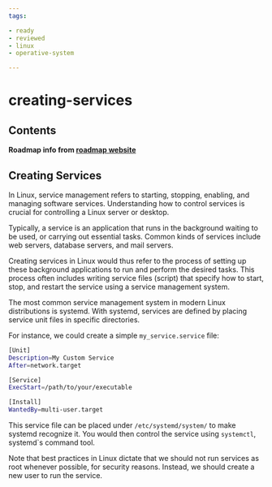 ```yaml
---
tags:

- ready
- reviewed
- linux
- operative-system

---
```


# creating-services

## Contents

__Roadmap info from [roadmap website](https://roadmap.sh/linux/service-management/creating-services)__

## Creating Services

In Linux, service management refers to starting, stopping, enabling, and managing software services. Understanding how to control services is crucial for controlling a Linux server or desktop.

Typically, a service is an application that runs in the background waiting to be used, or carrying out essential tasks. Common kinds of services include web servers, database servers, and mail servers.

Creating services in Linux would thus refer to the process of setting up these background applications to run and perform the desired tasks. This process often includes writing service files (script) that specify how to start, stop, and restart the service using a service management system.

The most common service management system in modern Linux distributions is systemd. With systemd, services are defined by placing service unit files in specific directories.

For instance, we could create a simple `my_service.service` file:

```bash
[Unit]
Description=My Custom Service
After=network.target

[Service]
ExecStart=/path/to/your/executable

[Install]
WantedBy=multi-user.target

```

This service file can be placed under `/etc/systemd/system/` to make systemd recognize it. You would then control the service using `systemctl`, systemd`s command tool.

Note that best practices in Linux dictate that we should not run services as root whenever possible, for security reasons. Instead, we should create a new user to run the service.
